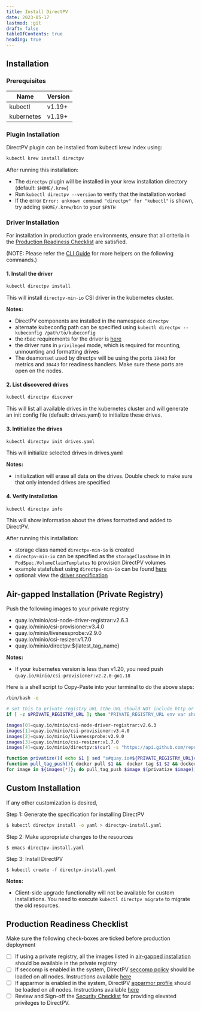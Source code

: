 ```yaml
---
title: Install DirectPV
date: 2023-05-17
lastmod: :git
draft: false
tableOfContents: true
heading: true
---
```


Installation
-------------

### Prerequisites

| Name         | Version  |
| -------------|----------|
| kubectl      | v1.19+   |
| kubernetes   | v1.19+   |


### Plugin Installation

DirectPV plugin can be installed from kubectl krew index using:

```sh
kubectl krew install directpv
```

After running this installation:

 - The `directpv` plugin will be installed in your krew installation directory (default: `$HOME/.krew`) 
 - Run `kubectl directpv --version` to verify that the installation worked
 - If the error `Error: unknown command "directpv" for "kubectl"` is shown, try adding `$HOME/.krew/bin` to your `$PATH`

### Driver Installation

For installation in production grade environments, ensure that all criteria in the [Production Readiness Checklist](#production-readiness-checklist) are satisfied.

(NOTE: Please refer the [CLI Guide](./cli.md) for more helpers on the following commands.)

#### 1. Install the driver

```sh
kubectl directpv install
```

This will install `directpv-min-io` CSI driver in the kubernetes cluster.

**Notes:**

 - DirectPV components are installed in the namespace `directpv`
 - alternate kubeconfig path can be specified using `kubectl directpv --kubeconfig /path/to/kubeconfig` 
 - the rbac requirements for the driver is [here](./specification.md#driver-rbac)
 - the driver runs in `privileged` mode, which is required for mounting, unmounting and formatting drives
 - The deamonset used by directpv will be using the ports `10443` for metrics and `30443` for readiness handlers. Make sure these ports are open on the nodes.

#### 2. List discovered drives

```sh
kubectl directpv discover
```

This will list all available drives in the kubernetes cluster and will generate an init config file (default: drives.yaml) to initialize these drives.

#### 3. Intitialize the drives

```sh
kubectl directpv init drives.yaml
```

This will initialize selected drives in drives.yaml

**Notes:**

 - initialization will erase all data on the drives. Double check to make sure that only intended drives are specified 

#### 4. Verify installation

```sh
kubectl directpv info
```

This will show information about the drives formatted and added to DirectPV.

After running this installation:

 - storage class named `directpv-min-io` is created
 - `directpv-min-io` can be specified as the `storageClassName` in in `PodSpec.VolumeClaimTemplates` to provision DirectPV volumes
 - example statefulset using `directpv-min-io` can be found [here](../minio.yaml#L61) 
 - optional: view the [driver specification](./specification.md)
<!-- - view the [usage guide](./usage-guide.md) -->

## Air-gapped Installation (Private Registry)

Push the following images to your private registry
 
 - quay.io/minio/csi-node-driver-registrar:v2.6.3
 - quay.io/minio/csi-provisioner:v3.4.0
 - quay.io/minio/livenessprobe:v2.9.0
 - quay.io/minio/csi-resizer:v1.7.0
 - quay.io/minio/directpv:${latest_tag_name}
 
 **Notes:**

 - If your kubernetes version is less than v1.20, you need push `quay.io/minio/csi-provisioner:v2.2.0-go1.18`

Here is a shell script to Copy-Paste into your terminal to do the above steps:
```sh
/bin/bash -e

# set this to private registry URL (the URL should NOT include http or https)
if [ -z $PRIVATE_REGISTRY_URL ]; then "PRIVATE_REGISTRY_URL env var should be set"; fi

images[0]=quay.io/minio/csi-node-driver-registrar:v2.6.3
images[1]=quay.io/minio/csi-provisioner:v3.4.0
images[2]=quay.io/minio/livenessprobe:v2.9.0
images[3]=quay.io/minio/csi-resizer:v1.7.0
images[4]=quay.io/minio/directpv:$(curl -s "https://api.github.com/repos/minio/directpv/releases/latest" | grep tag_name | sed -E 's/.*"([^"]+)".*/\1/')

function privatize(){ echo $1 | sed "s#quay.io#${PRIVATE_REGISTRY_URL}#g"; }
function pull_tag_push(){ docker pull $1 &&  docker tag $1 $2 && docker push $2; }
for image in ${images[*]}; do pull_tag_push $image $(privatize $image); done
```

## Custom Installation

If any other customization is desired,

Step 1: Generate the specification for installing DirectPV
```sh
$ kubectl directpv install -o yaml > directpv-install.yaml
```

Step 2: Make appropriate changes to the resources
```
$ emacs directpv-install.yaml
```

Step 3: Install DirectPV
```
$ kubectl create -f directpv-install.yaml
```

**Notes:**

- Client-side upgrade functionality will not be available for custom installations. You need to execute `kubectl directpv migrate` to migrate the old resources.

## Production Readiness Checklist

Make sure the following check-boxes are ticked before production deployment

 - [ ] If using a private registry, all the images listed in [air-gapped installation](#air-gapped-installation-private-registry) should be available in the private registry
 - [ ] If seccomp is enabled in the system, DirectPV [seccomp policy](../seccomp.json) should be loaded on all nodes. Instructions available [here](https://kubernetes.io/docs/tutorials/clusters/seccomp/)
 - [ ] If apparmor is enabled in the system, DirectPV [apparmor profile](../apparmor.profile) should be loaded on all nodes. Instructions available [here](https://kubernetes.io/docs/tutorials/clusters/apparmor/)
 - [ ] Review and Sign-off the [Security Checklist](../security-checklist.md) for providing elevated privileges to DirectPV.
